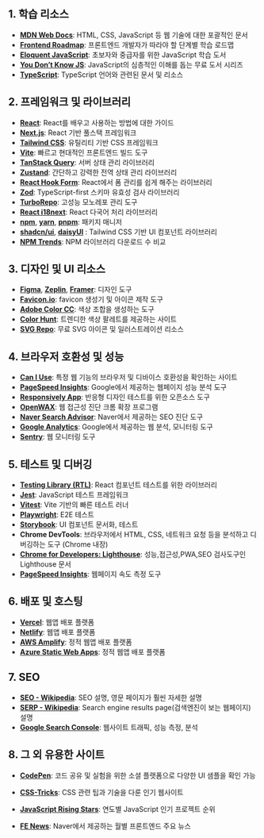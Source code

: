 ## **1. 학습 리소스**

- [**MDN Web Docs**](https://developer.mozilla.org/ko/): HTML, CSS, JavaScript 등 웹 기술에 대한 포괄적인 문서
- [**Frontend Roadmap**](https://roadmap.sh/frontend): 프론트엔드 개발자가 따라야 할 단계별 학습 로드맵
- [**Eloquent JavaScript**](https://eloquentjavascript.net/): 초보자와 중급자를 위한 JavaScript 학습 도서
- [**You Don’t Know JS**](https://github.com/getify/You-Dont-Know-JS): JavaScript의 심층적인 이해를 돕는 무료 도서 시리즈
- [**TypeScript**](https://www.typescriptlang.org/): TypeScript 언어와 관련된 문서 및 리소스

## **2. 프레임워크 및 라이브러리**      

- [**React**](https://ko.react.dev/): React를 배우고 사용하는 방법에 대한 가이드
- [**Next.js**](https://nextjs.org/): React 기반 풀스택 프레임워크
- [**Tailwind CSS**](https://tailwindcss.com/): 유틸리티 기반 CSS 프레임워크
- [**Vite**](https://vite.dev/guide/): 빠르고 현대적인 프론트엔드 빌드 도구
- [**TanStack Query**](https://tanstack.com/query/latest/docs/framework/react/overview): 서버 상태 관리 라이브러리
- [**Zustand**](https://zustand-demo.pmnd.rs/): 간단하고 강력한 전역 상태 관리 라이브러리
- [**React Hook Form**](https://react-hook-form.com/): React에서 폼 관리를 쉽게 해주는 라이브러리
- [**Zod**](https://zod.dev/): TypeScript-first 스키마 유효성 검사 라이브러리
- [**TurboRepo**](https://turbo.build/repo/docs): 고성능 모노레포 관리 도구
- [**React i18next**](https://react.i18next.com/): React 다국어 처리 라이브러리
- [**npm**](https://docs.npmjs.com/), [**yarn**](https://yarnpkg.com/), [**pnpm**](https://pnpm.io/): 패키지 매니저
- [**shadcn/ui**](https://ui.shadcn.com/), [**daisyUI**](https://daisyui.com/) : Tailwind CSS 기반 UI 컴포넌트 라이브러리
- [**NPM Trends**](https://npmtrends.com/): NPM 라이브러리 다운로드 수 비교

## **3. 디자인 및 UI 리소스**

- [**Figma**](https://www.figma.com/), [**Zeplin**](https://zeplin.io/), [**Framer**](https://zeplin.io/): 디자인 도구
- [**Favicon.io**](https://favicon.io/): favicon 생성기 및 아이콘 제작 도구
- [**Adobe Color CC**](https://color.adobe.com/create): 색상 조합을 생성하는 도구
- [**Color Hunt**](https://colorhunt.co/): 트렌디한 색상 팔레트를 제공하는 사이트
- [**SVG Repo**](https://www.svgrepo.com/): 무료 SVG 아이콘 및 일러스트레이션 리소스

## **4. 브라우저 호환성 및 성능**

- [**Can I Use**](https://caniuse.com/): 특정 웹 기능의 브라우저 및 디바이스 호환성을 확인하는 사이트
- [**PageSpeed Insights**](https://pagespeed.web.dev/): Google에서 제공하는 웹페이지 성능 분석 도구
- [**Responsively App**](https://responsively.app/): 반응형 디자인 테스트를 위한 오픈소스 도구
- [**OpenWAX**](https://chromewebstore.google.com/detail/openwax/bfahpbmaknaeohgdklfbobogpdngngoe?hl=ko): 웹 접근성 진단 크롬 확장 프로그램
- [**Naver Search Advisor**](https://searchadvisor.naver.com/): Naver에서 제공하는 SEO 진단 도구
- [**Google Analytics**](https://analytics.google.com/): Google에서 제공하는 웹 분석, 모니터링 도구
- [**Sentry**](https://sentry.io/): 웹 모니터링 도구

## **5. 테스트 및 디버깅**

- [**Testing Library (RTL)**](https://testing-library.com/docs/): React 컴포넌트 테스트를 위한 라이브러리
- [**Jest**](https://jestjs.io/): JavaScript 테스트 프레임워크
- [**Vitest**](https://vitest.dev/): Vite 기반의 빠른 테스트 러너
- [**Playwright**](https://playwright.dev/): E2E 테스트
- [**Storybook**](https://storybook.js.org/): UI 컴포넌트 문서화, 테스트
- **Chrome DevTools**: 브라우저에서 HTML, CSS, 네트워크 요청 등을 분석하고 디버깅하는 도구 (Chrome 내장)
- [**Chrome for Developers: Lighthouse**](https://developer.chrome.com/docs/lighthouse?hl=ko): 성능,접근성,PWA,SEO 검사도구인 Lighthouse 문서
- [**PageSpeed Insights**](https://pagespeed.web.dev/?hl=ko): 웹페이지 속도 측정 도구

## **6. 배포 및 호스팅**

- [**Vercel**](https://vercel.com/): 웹앱 배포 플랫폼
- [**Netlify**](https://www.netlify.com/): 웹앱 배포 플랫폼
- [**AWS Amplify**](https://www.google.com/aclk?sa=l&ai=DChcSEwiaqvTKtseMAxXn2hYFHVz8Ho8YABAAGgJ0bA&ae=2&aspm=1&co=1&ase=5&gclid=Cj0KCQjw782_BhDjARIsABTv_JA76ETk8FVYvP2KTyygtQUoMt-kMx56WoWv4gyWv49_nkxxj_VLIUQaApBIEALw_wcB&ei=5I70Z8L0E9jb2roP-qC7yQY&sig=AOD64_1ZB__lb6mtjP_OLY9YW4d55ihCVA&q&sqi=2&adurl&ved=2ahUKEwjC9u3KtseMAxXYrVYBHXrQLmkQ0Qx6BAgIEAE): 정적 웹앱 배포 플랫폼
- [**Azure Static Web Apps**](https://azure.microsoft.com/ko-kr/products/app-service/static): 정적 웹앱 배포 플랫폼

## 7. SEO

- [**SEO - Wikipedia**](https://en.wikipedia.org/wiki/Search_engine_optimization): SEO 설명, 영문 페이지가 훨씬 자세한 설명
- [**SERP - Wikipedia**](https://en.wikipedia.org/wiki/Search_engine_results_page): Search engine results page(검색엔진이 보는 웹페이지) 설명
- [**Google Search Console**](https://search.google.com/search-console/about): 웹사이트 트래픽, 성능 측정, 분석

## 8. 그 외 유용한 사이트

- [**CodePen**](https://codepen.io/trending): 코드 공유 및 실험을 위한 소셜 플랫폼으로 다양한 UI 샘플을 확인 가능

- [**CSS-Tricks**](https://css-tricks.com/): CSS 관련 팁과 기술을 다룬 인기 웹사이트
- [**JavaScript Rising Stars**](https://risingstars.js.org/2024/en): 연도별 JavaScript 인기 프로젝트 순위
- [**FE News**](https://github.com/naver/fe-news): Naver에서 제공하는 월별 프론트엔드 주요 뉴스
